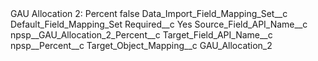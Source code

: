<?xml version="1.0" encoding="UTF-8"?>
<CustomMetadata xmlns="http://soap.sforce.com/2006/04/metadata" xmlns:xsi="http://www.w3.org/2001/XMLSchema-instance" xmlns:xsd="http://www.w3.org/2001/XMLSchema">
    <label>GAU Allocation 2: Percent</label>
    <protected>false</protected>
    <values>
        <field>Data_Import_Field_Mapping_Set__c</field>
        <value xsi:type="xsd:string">Default_Field_Mapping_Set</value>
    </values>
    <values>
        <field>Required__c</field>
        <value xsi:type="xsd:string">Yes</value>
    </values>
    <values>
        <field>Source_Field_API_Name__c</field>
        <value xsi:type="xsd:string">npsp__GAU_Allocation_2_Percent__c</value>
    </values>
    <values>
        <field>Target_Field_API_Name__c</field>
        <value xsi:type="xsd:string">npsp__Percent__c</value>
    </values>
    <values>
        <field>Target_Object_Mapping__c</field>
        <value xsi:type="xsd:string">GAU_Allocation_2</value>
    </values>
</CustomMetadata>
